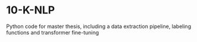 # 10-K-NLP
Python code for master thesis, including a data extraction pipeline, labeling functions and transformer fine-tuning
